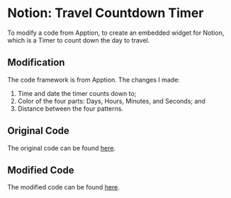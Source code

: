 # Notion: Travel Countdown Timer
To modify a code from Apption, to create an embedded widget for Notion, which is a Timer to count down the day to travel.

## Modification
The code framework is from Apption.
The changes I made:
1. Time and date the timer counts down to;
2. Color of the four parts: Days, Hours, Minutes, and Seconds; and
3. Distance between the four patterns.

## Original Code
The original code can be found [here](https://github.com/ShoroukAziz/notion_widgets/blob/master/countDown.html).

## Modified Code
The modified code can be found [here](https://github.com/rooosaJUJU/Notion_Travel_Countdown_Timer/blob/main/countdown_timer.html).
